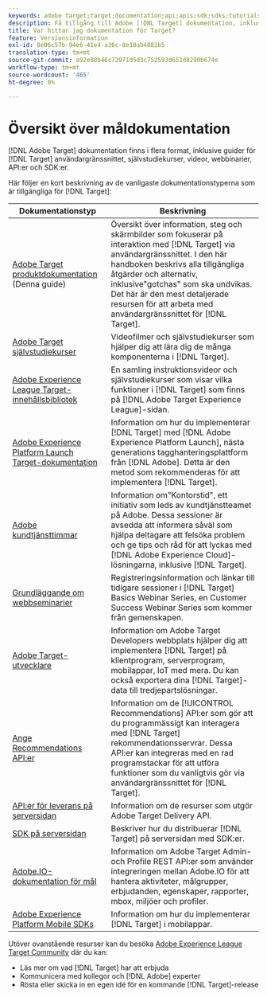 ```yaml
---
keywords: adobe target;target;documentation;api;apis;sdk;sdks;tutorials;doc;documentation
description: Få tillgång till Adobe [!DNL Target] dokumentation, inklusive onlinehjälp, självstudiekurser, videor och utvecklardokumentation (SDK, API:er och JavaScript-bibliotek).
title: Var hittar jag dokumentation för Target?
feature: Versionsinformation
exl-id: 8e06c57b-94e6-41e4-a30c-8e10ab4882b5
translation-type: tm+mt
source-git-commit: a92e88b46c72971d5d3c752593d651d8290b674e
workflow-type: tm+mt
source-wordcount: '465'
ht-degree: 0%

---
```


# Översikt över måldokumentation

[!DNL Adobe Target] dokumentation finns i flera format, inklusive guider för  [!DNL Target] användargränssnittet, självstudiekurser, videor, webbinarier, API:er och SDK:er.

Här följer en kort beskrivning av de vanligaste dokumentationstyperna som är tillgängliga för [!DNL Target]:

| Dokumentationstyp | Beskrivning |
| --- | --- |
| [Adobe Target produktdokumentation](/help/target-home.md)<br> (Denna guide) | Översikt över information, steg och skärmbilder som fokuserar på interaktion med [!DNL Target] via användargränssnittet. I den här handboken beskrivs alla tillgängliga åtgärder och alternativ, inklusive&quot;gotchas&quot; som ska undvikas. Det här är den mest detaljerade resursen för att arbeta med användargränssnittet för [!DNL Target]. |
| [Adobe Target självstudiekurser](https://experienceleague.adobe.com/docs/target-learn/tutorials/overview.html) | Videofilmer och självstudiekurser som hjälper dig att lära dig de många komponenterna i [!DNL Target]. |
| [Adobe Experience League Target-innehållsbibliotek](https://guided.adobe.com/#recommended/solutions/target) | En samling instruktionsvideor och självstudiekurser som visar vilka funktioner i [!DNL Target] som finns på [!DNL Adobe Target Experience League]-sidan. |
| [Adobe Experience Platform Launch Target-dokumentation](/help/c-implementing-target/c-implementing-target-for-client-side-web/how-to-deployatjs/cmp-implementing-target-using-adobe-launch.md) | Information om hur du implementerar [!DNL Target] med [!DNL Adobe Experience Platform Launch], nästa generations tagghanteringsplattform från [!DNL Adobe]. Detta är den metod som rekommenderas för att implementera [!DNL Target]. |
| [Adobe kundtjänsttimmar](/help/cmp-resources-and-contact-information.md#concept_58EA30379D3B48C4848BA2A8C464A5B7) | Information om&quot;Kontorstid&quot;, ett initiativ som leds av kundtjänstteamet på Adobe. Dessa sessioner är avsedda att informera såväl som hjälpa deltagare att felsöka problem och ge tips och råd för att lyckas med [!DNL Adobe Experience Cloud]-lösningarna, inklusive [!DNL Target]. |
| [Grundläggande om webbseminarier](https://landing.adobe.com/acs/2018/na/adobe-target/registration.html) | Registreringsinformation och länkar till tidigare sessioner i [!DNL Target] Basics Webinar Series, en Customer Success Webinar Series som kommer från gemenskapen. |
| [Adobe Target-utvecklare](http://developers.adobetarget.com/) | Information om Adobe Target Developers webbplats hjälper dig att implementera [!DNL Target] på klientprogram, serverprogram, mobilappar, IoT med mera. Du kan också exportera dina [!DNL Target]-data till tredjepartslösningar. |
| [Ange Recommendations API:er](https://developers.adobetarget.com/api/recommendations/) | Information om de [!UICONTROL Recommendations] API:er som gör att du programmässigt kan interagera med [!DNL Target] rekommendationsservrar. Dessa API:er kan integreras med en rad programstackar för att utföra funktioner som du vanligtvis gör via användargränssnittet för [!DNL Target]. |
| [API:er för leverans på serversidan](https://developers.adobetarget.com/api/delivery-api/) | Information om de resurser som utgör Adobe Target Delivery API. |
| [SDK på serversidan](https://adobetarget-sdks.gitbook.io/docs/) | Beskriver hur du distribuerar [!DNL Target] på serversidan med SDK:er. |
| [Adobe.IO-dokumentation för mål](http://developers.adobetarget.com/api/#introduction) | Information om Adobe Target Admin- och Profile REST API:er som använder integreringen mellan Adobe.IO för att hantera aktiviteter, målgrupper, erbjudanden, egenskaper, rapporter, mbox, miljöer och profiler. |
| [Adobe Experience Platform Mobile SDKs](https://aep-sdks.gitbook.io/docs/using-mobile-extensions/adobe-target) | Information om hur du implementerar [!DNL Target] i mobilappar. |

Utöver ovanstående resurser kan du besöka [Adobe Experience League Target Community](https://experienceleaguecommunities.adobe.com/t5/adobe-target/ct-p/adobe-target-community) där du kan:

* Läs mer om vad [!DNL Target] har att erbjuda
* Kommunicera med kollegor och [!DNL Adobe] experter
* Rösta eller skicka in en egen idé för en kommande [!DNL Target]-release
